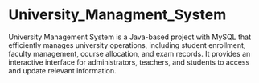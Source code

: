 # University_Managment_System
University Management System is a Java-based project with MySQL that efficiently manages university operations, including student enrollment, faculty management, course allocation, and exam records. It provides an interactive interface for administrators, teachers, and students to access and update relevant information.
